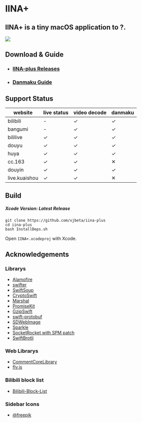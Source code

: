 # IINA+

## IINA+ is a tiny macOS application to ?.

![](https://i.loli.net/2018/10/30/5bd83a7952437.gif)


## Download & Guide

- ### [IINA-plus Releases](https://github.com/xjbeta/iina-plus/releases)
- ### [Danmaku Guide](https://github.com/xjbeta/iina-plus/wiki/1.-%E6%97%A0%E8%84%91%E6%95%99%E7%A8%8B)


## Support Status

<!--https://www.tablesgenerator.com/markdown_tables#-->

| website       | live status | video decode | danmaku |
|---------------|-------------|--------------|---------|
| bilibili      | -           | ✓            | ✓       |
| bangumi       | -           | ✓            | ✓       |
| bililive      | ✓           | ✓            | ✓       |
| douyu         | ✓           | ✓            | ✓       |
| huya          | ✓           | ✓            | ✓       |
| cc.163        | ✓           | ✓            | ✕       |
| douyin        | ✓           | ✓            | ✓       |
| live.kuaishou | ✓           | ✓            | ✕       |



## Build

##### Xcode Version: Latest Release

```
git clone https://github.com/xjbeta/iina-plus
cd iina-plus
bash InstallDeps.sh
```

Open `IINA+.xcodeproj` with Xcode.

## Acknowledgements

### Librarys

- [Alamofire](https://github.com/Alamofire/Alamofire)
- [swifter](https://github.com/httpswift/swifter)
- [SwiftSoup](https://github.com/scinfu/SwiftSoup)
- [CryptoSwift](https://github.com/krzyzanowskim/CryptoSwift)
- [Marshal](https://github.com/utahiosmac/Marshal)
- [PromiseKit](https://github.com/mxcl/PromiseKit)
- [GzipSwift](https://github.com/1024jp/GzipSwift)
- [swift-protobuf](https://github.com/apple/swift-protobuf)
- [SDWebImage](https://github.com/SDWebImage/SDWebImage)
- [Sparkle](https://github.com/sparkle-project/Sparkle)
- [SocketRocket with SPM patch](https://github.com/xjbeta/SocketRocket)
- [SwiftBrotli](https://github.com/f-meloni/SwiftBrotli)

### Web Librarys

- [CommentCoreLibrary](https://github.com/jabbany/CommentCoreLibrary)
- [flv.js](https://github.com/bilibili/flv.js)

### Bilibili block list

- [Bilibili-Block-List](https://github.com/jnxyp/Bilibili-Block-List)

### Sidebar Icons

- [@freepik](https://www.flaticon.com/authors/freepik)
